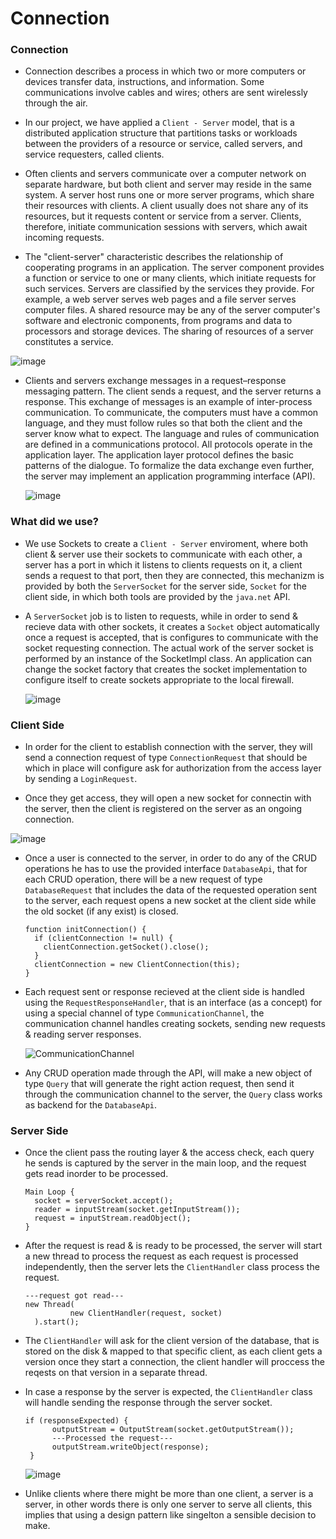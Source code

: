 # Connection

### Connection
  + Connection describes a process in which two or more computers or devices transfer data, instructions, and information. Some communications
      involve cables and wires; others are sent wirelessly through the air.
      
  + In our project, we have applied a ```Client - Server``` model, that is a distributed application structure that partitions tasks or workloads
      between the providers of a resource or service, called servers, and service requesters, called clients.
      
  + Often clients and servers communicate over a computer network on separate hardware, but both client and server may reside in the same system.
      A server host runs one or more server programs, which share their resources with clients. A client usually does not share any of its resources,
      but it requests content or service from a server. Clients, therefore, initiate communication sessions with servers, which await incoming requests.
      
  + The "client-server" characteristic describes the relationship of cooperating programs in an application. The server component provides a function
      or service to one or many clients, which initiate requests for such services. Servers are classified by the services they provide. For example,
      a web server serves web pages and a file server serves computer files. A shared resource may be any of the server computer's software and 
      electronic components, from programs and data to processors and storage devices. The sharing of resources of a server constitutes a service.
      
  ![image](https://user.oc-static.com/upload/2020/04/28/15880577088892_15874712483517_export.png)
      
  + Clients and servers exchange messages in a request–response messaging pattern. The client sends a request, and the server returns a response.
      This exchange of messages is an example of inter-process communication. To communicate, the computers must have a common language, and they
      must follow rules so that both the client and the server know what to expect. The language and rules of communication are defined in
      a communications protocol. All protocols operate in the application layer. The application layer protocol defines the basic patterns of the
      dialogue. To formalize the data exchange even further, the server may implement an application programming interface (API).
    
    ![image](https://bytenbit.com/wp-content/uploads/2019/09/Resful-API-cycle-768x206.png)
    
    
    
### What did we use?
  + We use Sockets to create a ```Client - Server``` enviroment, where both client & server use their sockets to communicate with each other, 
      a server has a port in which it listens to clients requests on it, a client sends a request to that port, then they are connected, this
      mechanizm is provided by both the ```ServerSocket``` for the server side, ```Socket``` for the client side, in which both tools are provided
      by the ```java.net``` API.
      
  + A ```ServerSocket``` job is to listen to requests, while in order to send & recieve data with other sockets, it creates a ```Socket```
      object automatically once a request is accepted, that is configures to communicate with the socket requesting connection. The actual work 
      of the server socket is performed by an instance of the SocketImpl class. An application can change the socket factory that creates the
      socket implementation to configure itself to create sockets appropriate to the local firewall.
  
    ![image](https://codethat.files.wordpress.com/2010/01/scheme.png)


### Client Side

  + In order for the client to establish connection with the server, they will send a connection request of type ```ConnectionRequest``` that should be
      which in place will configure ask for authorization from the access layer by sending a ```LoginRequest```.

  + Once they get access, they will open a new socket for connectin with the server, then the client is registered on the server as an ongoing connection.

  ![image](https://i1.wp.com/css-tricks.com/wp-content/uploads/2020/03/oauth-code-grant-flow.png?resize=1024%2C944&ssl=1)

  + Once a user is connected to the server, in order to do any of the CRUD operations he has to use the provided interface ```DatabaseApi```, that for each
      CRUD operation, there will be a new request of type ```DatabaseRequest``` that includes the data of the requested operation sent to the server,
      each request opens a new socket at the client side while the old socket (if any exist) is closed.

    ```
    function initConnection() {
      if (clientConnection != null) {
        clientConnection.getSocket().close();
      }
      clientConnection = new ClientConnection(this);
    }
    ```


  + Each request sent or response recieved at the client side is handled using the ```RequestResponseHandler```, that is an interface (as a concept) 
      for using a special channel of type ```CommunicationChannel```, the communication channel handles creating sockets, sending new requests &
      reading server responses. 
      
      ![CommunicationChannel](https://user-images.githubusercontent.com/50204418/127261116-b2d86d30-ecdb-46ad-92a9-0c9b36253b54.png)


  + Any CRUD operation made through the API, will make a new object of type ```Query``` that will generate the right action request, then send it through
      the communication channel to the server, the ```Query``` class works as backend for the ```DatabaseApi```.

    
### Server Side

  + Once the client pass the routing layer & the access check, each query he sends is captured by the server in the main loop, and the request gets
      read inorder to be processed.
      ```
      Main Loop {
        socket = serverSocket.accept();
        reader = inputStream(socket.getInputStream());
        request = inputStream.readObject();
      }
      ```

  + After the request is read & is ready to be processed, the server will start a new thread to process the request as each request is processed
      independently, then the server lets the ```ClientHandler``` class process the request.
      ```
      ---request got read---
      new Thread(
                new ClientHandler(request, socket)
        ).start();
      ```
      
  + The ```ClientHandler``` will ask for the client version of the database, that is stored on the disk & mapped to that specific client, 
      as each client gets a version once they start a connection, the client handler will proccess the reqests on that version in a 
      separate thread.

  + In case a response by the server is expected, the ```ClientHandler``` class will handle sending the response through the server socket.
      ```
      if (responseExpected) {
            outputStream = OutputStream(socket.getOutputStream());
            ---Processed the request---
            outputStream.writeObject(response);
       }
      ```
      
      ![image](https://media.geeksforgeeks.org/wp-content/uploads/20201031110311/Multiserver.png)
      
  + Unlike clients where there might be more than one client, a server is a server, in other words there is only one server to serve all clients,
    this implies that using a design pattern like singelton a sensible decision to make.
